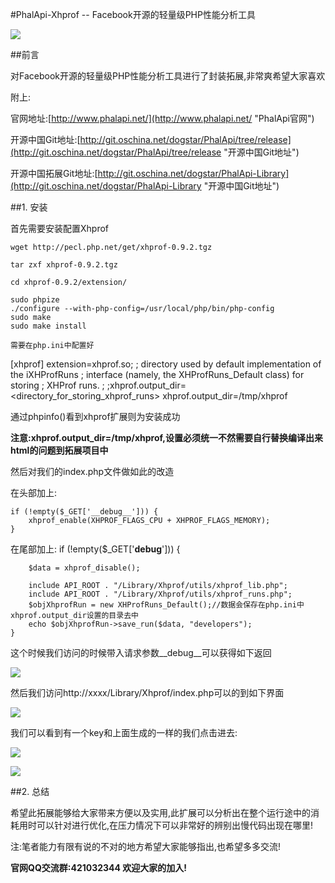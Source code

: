 #PhalApi-Xhprof -- Facebook开源的轻量级PHP性能分析工具

![](http://webtools.qiniudn.com/master-LOGO-20150410_50.jpg)

##前言

对Facebook开源的轻量级PHP性能分析工具进行了封装拓展,非常爽希望大家喜欢

附上:

官网地址:[http://www.phalapi.net/](http://www.phalapi.net/ "PhalApi官网")

开源中国Git地址:[http://git.oschina.net/dogstar/PhalApi/tree/release](http://git.oschina.net/dogstar/PhalApi/tree/release "开源中国Git地址")

开源中国拓展Git地址:[http://git.oschina.net/dogstar/PhalApi-Library](http://git.oschina.net/dogstar/PhalApi-Library "开源中国Git地址")


##1. 安装

首先需要安装配置Xhprof

    wget http://pecl.php.net/get/xhprof-0.9.2.tgz
    
    tar zxf xhprof-0.9.2.tgz
    
    cd xhprof-0.9.2/extension/
    
    sudo phpize
    ./configure --with-php-config=/usr/local/php/bin/php-config
    sudo make
    sudo make install
    
    需要在php.ini中配置好
    
[xhprof]
    extension=xhprof.so;
    ; directory used by default implementation of the iXHProfRuns
    ; interface (namely, the XHProfRuns_Default class) for storing
    ; XHProf runs.
    ;
    ;xhprof.output_dir=<directory_for_storing_xhprof_runs>
    xhprof.output_dir=/tmp/xhprof
    
通过phpinfo()看到xhprof扩展则为安装成功
    
**注意:xhprof.output_dir=/tmp/xhprof,设置必须统一不然需要自行替换编译出来html的问题到拓展项目中**

然后对我们的index.php文件做如此的改造
    
在头部加上:

    if (!empty($_GET['__debug__'])) {
        xhprof_enable(XHPROF_FLAGS_CPU + XHPROF_FLAGS_MEMORY);
    }
    
    
在尾部加上:
    if (!empty($_GET['__debug__'])) {
    
        $data = xhprof_disable();
    
        include API_ROOT . "/Library/Xhprof/utils/xhprof_lib.php";
        include API_ROOT . "/Library/Xhprof/utils/xhprof_runs.php";
        $objXhprofRun = new XHProfRuns_Default();//数据会保存在php.ini中xhprof.output_dir设置的目录去中
        echo $objXhprofRun->save_run($data, "developers");
    }
    
这个时候我们访问的时候带入请求参数__debug__可以获得如下返回

![](http://i.imgur.com/r0h7YTu.png)

然后我们访问http://xxxx/Library/Xhprof/index.php可以的到如下界面

![](http://i.imgur.com/a48fUSz.png)

我们可以看到有一个key和上面生成的一样的我们点击进去:

![](http://i.imgur.com/VMseHtJ.png)

![](http://i.imgur.com/xj27xFI.png)

##2. 总结

希望此拓展能够给大家带来方便以及实用,此扩展可以分析出在整个运行途中的消耗用时可以针对进行优化,在压力情况下可以非常好的辨别出慢代码出现在哪里!

注:笔者能力有限有说的不对的地方希望大家能够指出,也希望多多交流!

**官网QQ交流群:421032344  欢迎大家的加入!**